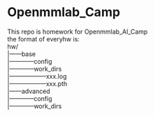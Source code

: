 # Openmmlab_Camp
This repo is homework for Openmmlab_AI_Camp    
the format of everyhw is:   
hw/    
|——base    
|————config    
|————work_dirs    
|——————xxx.log   
|——————xxx.pth   
|——advanced   
|————config    
|————work_dirs    
